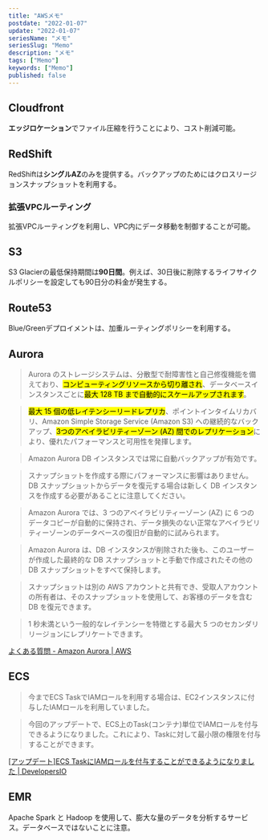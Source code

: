 ```yaml
---
title: "AWSメモ"
postdate: "2022-01-07"
update: "2022-01-07"
seriesName: "メモ"
seriesSlug: "Memo"
description: "メモ"
tags: ["Memo"]
keywords: ["Memo"]
published: false
---
```


## Cloudfront

**エッジロケーション**でファイル圧縮を行うことにより、コスト削減可能。

## RedShift

RedShiftは**シングルAZ**のみを提供する。バックアップのためにはクロスリージョンスナップショットを利用する。

### 拡張VPCルーティング

拡張VPCルーティングを利用し、VPC内にデータ移動を制御することが可能。

## S3

S3 Glacierの最低保持期間は**90日間**。例えば、30日後に削除するライフサイクルポリシーを設定しても90日分の料金が発生する。
## Route53

Blue/Greenデプロイメントは、加重ルーティングポリシーを利用する。


## Aurora

> Aurora のストレージシステムは、分散型で耐障害性と自己修復機能を備えており、<mark>コンピューティングリソースから切り離され</mark>、データベースインスタンスごとに<mark>最大 128 TB まで自動的にスケールアップされます</mark>。

> <mark>最大 15 個の低レイテンシーリードレプリカ</mark>、ポイントインタイムリカバリ、Amazon Simple Storage Service (Amazon S3) への継続的なバックアップ、<mark>3つのアベイラビリティーゾーン (AZ) 間でのレプリケーション</mark>により、優れたパフォーマンスと可用性を発揮します。

> Amazon Aurora DB インスタンスでは常に自動バックアップが有効です。

> スナップショットを作成する際にパフォーマンスに影響はありません。DB スナップショットからデータを復元する場合は新しく DB インスタンスを作成する必要があることに注意してください。

> Amazon Aurora では、3 つのアベイラビリティーゾーン (AZ) に 6 つのデータコピーが自動的に保持され、データ損失のない正常なアベイラビリティーゾーンのデータベースの復旧が自動的に試みられます。

> Amazon Aurora は、DB インスタンスが削除された後も、このユーザーが作成した最終的な DB スナップショットと手動で作成されたその他の DB スナップショットをすべて保持します。

> スナップショットは別の AWS アカウントと共有でき、受取人アカウントの所有者は、そのスナップショットを使用して、お客様のデータを含む DB を復元できます。

> 1 秒未満という一般的なレイテンシーを特徴とする最大 5 つのセカンダリリージョンにレプリケートできます。

[よくある質問 - Amazon Aurora | AWS](https://aws.amazon.com/jp/rds/aurora/faqs/)

## ECS

> 今までECS TaskでIAMロールを利用する場合は、EC2インスタンスに付与したIAMロールを利用していました。

> 今回のアップデートで、ECS上のTask(コンテナ)単位でIAMロールを付与できるようになりました。これにより、Taskに対して最小限の権限を付与することができます。

[[アップデート]ECS TaskにIAMロールを付与することができるようになりました | DevelopersIO](https://dev.classmethod.jp/articles/20160715-ecs-task-iam-role/)


## EMR

Apache Spark と Hadoop を使用して、膨大な量のデータを分析するサービス。データベースではないことに注意。
